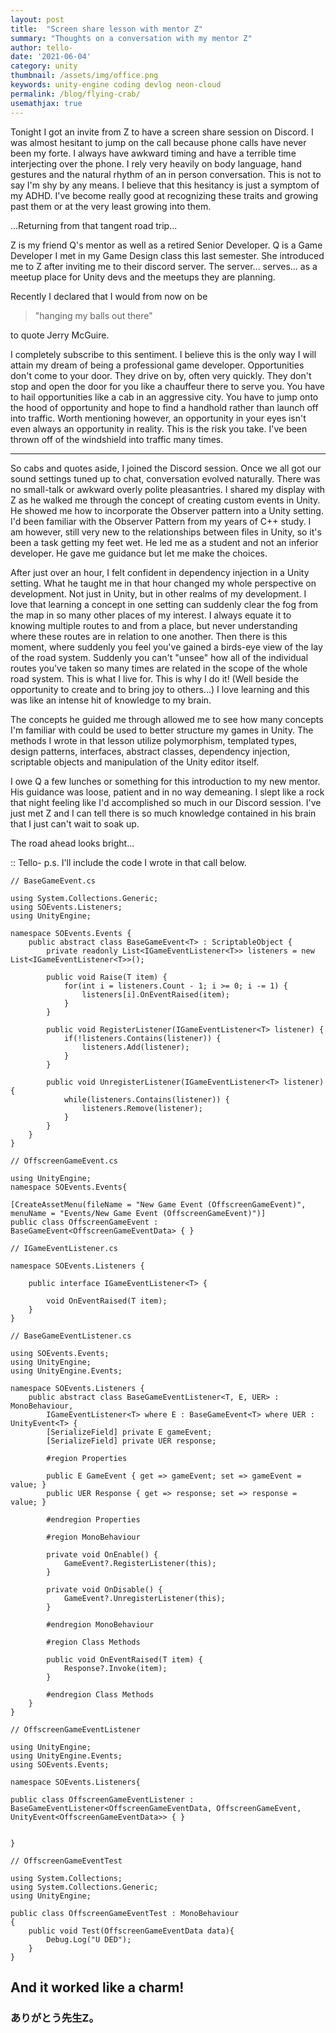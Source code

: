 ```yaml
---
layout: post
title:  "Screen share lesson with mentor Z"
summary: "Thoughts on a conversation with my mentor Z"
author: tello-
date: '2021-06-04'
category: unity
thumbnail: /assets/img/office.png
keywords: unity-engine coding devlog neon-cloud
permalink: /blog/flying-crab/
usemathjax: true
---
```


Tonight I got an invite from Z to have a screen share session on Discord. I was almost hesitant to jump on the call because phone calls have never been my forte. I always have awkward timing and have a terrible time interjecting over the phone. I rely very heavily on body language, hand gestures and the natural rhythm of an in person conversation. This is not to say I'm shy by any means. I believe that this hesitancy is just a symptom of my ADHD. I've become really good at recognizing these traits and growing past them or at the very least growing into them.
 
...Returning from that tangent road trip...
    
Z is my friend Q's mentor as well as a retired Senior Developer. Q is a Game Developer I met in my Game Design class this last semester. She introduced me to Z after inviting me to their discord server. The server... serves... as a meetup place for Unity devs and the meetups they are planning.
 
Recently I declared that I would from now on be 

> "hanging my balls out there"
 
to quote Jerry McGuire. 

I completely subscribe to this sentiment. I believe this is the only way I will attain my dream of being a professional game developer. Opportunities don't come to your door. They drive on by, often very quickly. They don't stop and open the door for you like a chauffeur there to serve you. You have to hail opportunities like a cab in an aggressive city. You have to jump onto the hood of opportunity and hope to find a handhold rather than launch off into traffic. Worth mentioning however, an opportunity in your eyes isn't even always an opportunity in reality. This is the risk you take. I've been thrown off of the windshield into traffic many times.
 
---

So cabs and quotes aside, I joined the Discord session. Once we all got our sound settings tuned up to chat, conversation evolved naturally. There was no small-talk or awkward overly polite pleasantries. I shared my display with Z as he walked me through the concept of creating custom events in Unity. He showed me how to incorporate the Observer pattern into a Unity setting. I'd been familiar with the Observer Pattern from my years of C++ study. I am however, still very new to the relationships between files in Unity, so it's been a task getting my feet wet. He led me as a student and not an inferior developer. He gave me guidance but let me make the choices.
 
After just over an hour, I felt confident in dependency injection in a Unity setting. What he taught me in that hour changed my whole perspective on development. Not just in Unity, but in other realms of my development. I love that learning a concept in one setting can suddenly clear the fog from the map in so many other places of my interest. I always equate it to knowing multiple routes to and from a place, but never understanding where these routes are in relation to one another. Then there is this moment, where suddenly you feel you've gained a birds-eye view of the lay of the road system. Suddenly you can't "unsee" how all of the individual routes you've taken so many times are related in the scope of the whole road system. This is what I live for. This is why I do it! (Well beside the opportunity to create and to bring joy to others...) I love learning and this was like an intense hit of knowledge to my brain.
 
The concepts he guided me through allowed me to see how many concepts I'm familiar with could be used to better structure my games in Unity. The methods I wrote in that lesson utilize polymorphism, templated types, design patterns, interfaces, abstract classes, dependency injection, scriptable objects and manipulation of the Unity editor itself.
 
I owe Q a few lunches or something for this introduction to my new mentor. His guidance was loose, patient and in no way demeaning. I slept like a rock that night feeling like I'd accomplished so much in our Discord session. I've just met Z and I can tell there is so much knowledge contained in his brain that I just can't wait to soak up.
 
The road ahead looks bright...
 
:: Tello-
    p.s. I'll include the code I wrote in that call below.

```
// BaseGameEvent.cs

using System.Collections.Generic;
using SOEvents.Listeners;
using UnityEngine;

namespace SOEvents.Events {
    public abstract class BaseGameEvent<T> : ScriptableObject {
        private readonly List<IGameEventListener<T>> listeners = new List<IGameEventListener<T>>();

        public void Raise(T item) {
            for(int i = listeners.Count - 1; i >= 0; i -= 1) {
                listeners[i].OnEventRaised(item);
            }
        }

        public void RegisterListener(IGameEventListener<T> listener) {
            if(!listeners.Contains(listener)) {
                listeners.Add(listener);
            }
        }

        public void UnregisterListener(IGameEventListener<T> listener) {
            while(listeners.Contains(listener)) {
                listeners.Remove(listener);
            }
        }
    }
}
```

```
// OffscreenGameEvent.cs

using UnityEngine;
namespace SOEvents.Events{

[CreateAssetMenu(fileName = "New Game Event (OffscreenGameEvent)", menuName = "Events/New Game Event (OffscreenGameEvent)")]
public class OffscreenGameEvent : BaseGameEvent<OffscreenGameEventData> { }
```
```
// IGameEventListener.cs

namespace SOEvents.Listeners {

    public interface IGameEventListener<T> {

        void OnEventRaised(T item);
    }
}
```

```
// BaseGameEventListener.cs

using SOEvents.Events;
using UnityEngine;
using UnityEngine.Events;

namespace SOEvents.Listeners {
    public abstract class BaseGameEventListener<T, E, UER> : MonoBehaviour,
        IGameEventListener<T> where E : BaseGameEvent<T> where UER : UnityEvent<T> {
        [SerializeField] private E gameEvent;
        [SerializeField] private UER response;

        #region Properties

        public E GameEvent { get => gameEvent; set => gameEvent = value; }
        public UER Response { get => response; set => response = value; }

        #endregion Properties

        #region MonoBehaviour

        private void OnEnable() {
            GameEvent?.RegisterListener(this);
        }

        private void OnDisable() {
            GameEvent?.UnregisterListener(this);
        }

        #endregion MonoBehaviour

        #region Class Methods

        public void OnEventRaised(T item) {
            Response?.Invoke(item);
        }

        #endregion Class Methods
    }
}
```

```
// OffscreenGameEventListener

using UnityEngine;
using UnityEngine.Events;
using SOEvents.Events;

namespace SOEvents.Listeners{
    
public class OffscreenGameEventListener : BaseGameEventListener<OffscreenGameEventData, OffscreenGameEvent, UnityEvent<OffscreenGameEventData>> { }


}
```

``` 
// OffscreenGameEventTest

using System.Collections;
using System.Collections.Generic;
using UnityEngine;

public class OffscreenGameEventTest : MonoBehaviour
{
    public void Test(OffscreenGameEventData data){
        Debug.Log("U DED");
    }
}
```

## And it worked like a charm!
### ありがとう先生Z。



